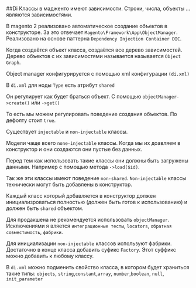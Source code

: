 ##Di
Классы в мадженто имеют зависимости. Строки, числа, объекты ...  являются зависимостями.

В magento 2 реализовaно автоматическое создание объектов в конструкторе.
За это отвечает `Magento\Framework\App\ObjectManager`.
Реализовано на основе паттерна `Dependency Injection Container DIC`.

Когда создаётся объект класса, создаётся все дерево зависимостей. Дерево объектов с их зависимостями называется  называется `Object Graph`.

Object manager конфигурируется с помощью xml конфигурации `(di.xml)`

В `di.xml` для ноды `Type` есть атрибут `shared`

Он регулирует как будет браться объект. С помощью `objectManager->create()` или `->get()`

То есть мы можем регулировать поведение создания объектов. По дефолту стоит `true`.

Cуществует `injectable` и `non-injectable` классы.

Модели чаще всего `none-injectable` классы. Когда мы их доавляем в конструктор и они создаются они пустые без данных. 

Перед тем как использовать такие классы они должны быть загружены данными. Например с помощью метода `->load($id)`. 

Так же эти классы имеют поведение `non-shared`.
`Non-injectable` классы технически могут быть добавлены в конструктор.

Каждый класс который добавляется в конструктор должен инициализроваться полностью (должен быть готов к использованию) и должен быть `shared` объектом.

Для продакшена не рекомендуется использовать `objectManager`. Исключениями я вляется `интеграционные тесты`, `locators`, `обратная совместимость`, `фабрики`.

Для инициализации `non-injectable` классов используют фабрики. Достаточно в конце класса добавить суфикс `Factory`.
Этот суффикс можно добавить к любому классу.

В `di.xml` можно  подменить свойство класса, в котором будет храниться такие типы:
`objects`, `string`,`constant`,`array`, `number`,`boolean`, `null`, `init_parameter`





